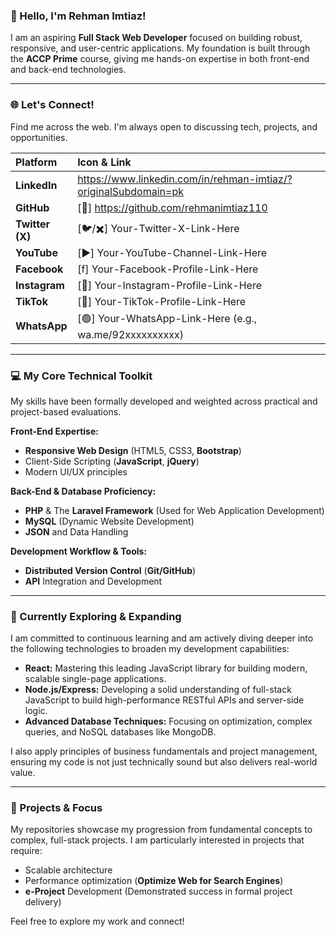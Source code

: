 ### 👋 Hello, I'm Rehman Imtiaz!

I am an aspiring **Full Stack Web Developer** focused on building robust, responsive, and user-centric applications. My foundation is built through the **ACCP Prime** course, giving me hands-on expertise in both front-end and back-end technologies.

---

### 🌐 Let's Connect!

Find me across the web. I'm always open to discussing tech, projects, and opportunities.

| Platform | Icon & Link |
| :--- | :--- |
| **LinkedIn** |https://www.linkedin.com/in/rehman-imtiaz/?originalSubdomain=pk|
| **GitHub** | [🐙] https://github.com/rehmanimtiaz110 |
| **Twitter (X)** | [🐦/✖️] Your-Twitter-X-Link-Here |
| **YouTube** | [▶️] Your-YouTube-Channel-Link-Here |
| **Facebook** | [f] Your-Facebook-Profile-Link-Here |
| **Instagram** | [📸] Your-Instagram-Profile-Link-Here |
| **TikTok** | [🎵] Your-TikTok-Profile-Link-Here |
| **WhatsApp** | [🟢] Your-WhatsApp-Link-Here (e.g., wa.me/92xxxxxxxxxx) |

---

### 💻 My Core Technical Toolkit

My skills have been formally developed and weighted across practical and project-based evaluations.

**Front-End Expertise:**
* **Responsive Web Design** (HTML5, CSS3, **Bootstrap**)
* Client-Side Scripting (**JavaScript**, **jQuery**)
* Modern UI/UX principles

**Back-End & Database Proficiency:**
* **PHP** & The **Laravel Framework** (Used for Web Application Development)
* **MySQL** (Dynamic Website Development)
* **JSON** and Data Handling

**Development Workflow & Tools:**
* **Distributed Version Control** (**Git/GitHub**)
* **API** Integration and Development

---

### 🌱 Currently Exploring & Expanding

I am committed to continuous learning and am actively diving deeper into the following technologies to broaden my development capabilities:

* **React:** Mastering this leading JavaScript library for building modern, scalable single-page applications.
* **Node.js/Express:** Developing a solid understanding of full-stack JavaScript to build high-performance RESTful APIs and server-side logic.
* **Advanced Database Techniques:** Focusing on optimization, complex queries, and NoSQL databases like MongoDB.

I also apply principles of business fundamentals and project management, ensuring my code is not just technically sound but also delivers real-world value.

---

### 🚀 Projects & Focus

My repositories showcase my progression from fundamental concepts to complex, full-stack projects. I am particularly interested in projects that require:

* Scalable architecture
* Performance optimization (**Optimize Web for Search Engines**)
* **e-Project** Development (Demonstrated success in formal project delivery)

Feel free to explore my work and connect!
